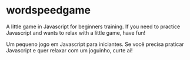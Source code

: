# wordspeedgame
A little game in Javascript for beginners training.
If you need to practice Javascript and wants to relax with a little game, have fun!

Um pequeno jogo em Javascript para iniciantes.
Se você precisa praticar Javascript e quer relaxar com um joguinho, curte aí!
